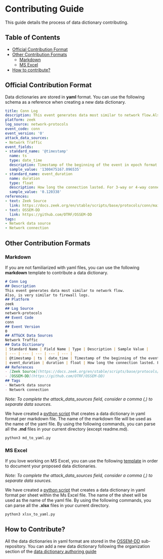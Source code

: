 # Contributing Guide
This guide details the process of data dictionary contributing.

## Table of Contents
* [Official Contribution Format](#official-contribution-format)
* [Other Contribution Formats](#other-contribution-formats)
  * [Markdown](#markdown)
  * [MS Excel](#ms-excel)
* [How to contribute?](#how-to-contribute?)

## Official Contribution Format
Data dictionaries are stored in **yaml** format. You can use the following schema as a reference when creating a new data dictionary.

``` yaml
title: Conn Log
description: This event generates data most similar to network flow.Also, is very similar to firewall logs.
platform: zeek
log_source: network-protocols
event_code: conn
event_version: '0'
attack_data_sources:
- Network Traffic
event_fields:
- standard_name: '@timestamp'
  name: ts
  type: date_time
  description: Timestamp of the beginning of the event in epoch format
  sample_value: '1300475167.096535'
- standard_name: event_duration
  name: duration
  type: float
  description: How long the connection lasted. For 3-way or 4-way connection tear-downs, this will not include the final ACK
  sample_value: '0.120338'
references:
- text: Zeek Source
  link: https://docs.zeek.org/en/stable/scripts/base/protocols/conn/main.zeek.html#base-protocols-conn-main-zeek
- text: OSSEM-DD
  link: https://github.com/OTRF/OSSEM-DD
tags:
- Network data source
- Network connection
```
## Other Contribution Formats
### Markdown
If you are not familiarized with yaml files, you can use the following **markdown** template to contribute a data dictionary.

```markdown
# Conn Log
## Description
This event generates data most similar to network flow.
Also, is very similar to firewall logs.
## Platform
zeek
## Log Source
network-protocols
## Event Code
conn
## Event Version
0
## ATT&CK Data Sources
Network Traffic
## Data Dictionary
| Standard Name | Field Name | Type | Description | Sample Value |
| --- | --- | --- | --- | --- |
| @timestamp | ts | date_time | Timestamp of the beginning of the event in epoch format | 1300475167.096535 |
| event_duration | duration | float | How long the connection lasted. For 3-way or 4-way connection tear-downs, this will not include the final ACK | 0.120338 |
## References
- [Zeek Source](https://docs.zeek.org/en/stable/scripts/base/protocols/conn/main.zeek.html#base-protocols-conn-main-zeek)
- [OSSEM-DD](https://github.com/OTRF/OSSEM-DD)
## Tags
- Network data source
- Network connection
```

*Note: To complete the attack_data_sources field, consider a comma (,) to separate data sources.*

We have created a [python script](https://github.com/OTRF/OSSEM/tree/master/resources/scripts/md_to_yaml.py) that creates a data dictionary in yaml format per markdown file. The name of the markdown file will be used as the name of the yaml file. By using the following commands, you can parse all the **.md** files in your current directory (except readme.md).

```python
python3 md_to_yaml.py
```

### MS Excel
If you love working on MS Excel, you can use the following [template](https://github.com/OTRF/OSSEM/tree/master/resources/scripts/templates/xlsx_to_yaml_template.xlsx) in order to document your proposed data dictionaries.

*Note: To complete the attack_data_sources field, consider a comma (,) to separate data sources.*

We have created a [python script](https://github.com/OTRF/OSSEM/tree/master/resources/scripts/xlsx_to_yaml.py) that creates a data dictionary in yaml format per sheet within the Ms Excel file. The name of the sheet will be used as the name of the yaml file. By using the following commands, you can parse all the **.xlsx** files in your current directory.

```python
python3 xlsx_to_yaml.py
```

## How to Contribute?
All the data dictionaries in yaml format are stored in the [OSSEM-DD](https://github.com/OTRF/OSSEM-DD) sub-repository. You can add a new data dictionary following the organization section of the [data dictionary authoring guide](https://github.com/OTRF/OSSEM/blob/master/docs/dd/guidelines/authoring_data_dictionaries.md)